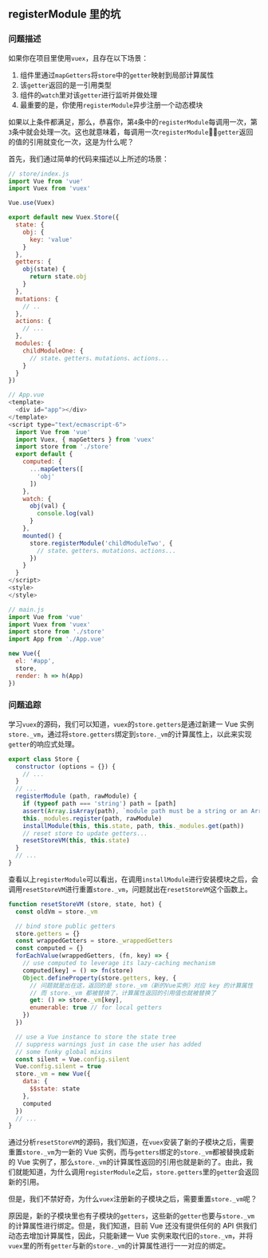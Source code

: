 ## registerModule 里的坑

### 问题描述

如果你在项目里使用`vuex`，且存在以下场景：
1. 组件里通过`mapGetters`将`store`中的`getter`映射到局部计算属性
2. 该`getter`返回的是一引用类型
3. 组件的`watch`里对该`getter`进行监听并做处理
4. 最重要的是，你使用`registerModule`异步注册一个动态模块

如果以上条件都满足，那么，恭喜你，第`4`条中的`registerModule`每调用一次，第`3`条中就会处理一次。这也就意味着，每调用一次`registerModule`，`getter`返回的值的引用就变化一次，这是为什么呢？

首先，我们通过简单的代码来描述以上所述的场景：

```js
// store/index.js
import Vue from 'vue'
import Vuex from 'vuex'

Vue.use(Vuex)

export default new Vuex.Store({
  state: {
    obj: {
      key: 'value'
    }
  },
  getters: {
    obj(state) {
      return state.obj
    }
  },
  mutations: {
    // ..
  },
  actions: {
    // ...
  },
  modules: {
    childModuleOne: {
      // state、getters、mutations、actions...
    }
  }
})
```

```js
// App.vue
<template>
  <div id="app"></div>
</template>
<script type="text/ecmascript-6">
  import Vue from 'vue'
  import Vuex, { mapGetters } from 'vuex'
  import store from './store'
  export default {
    computed: {
      ...mapGetters([
        'obj'
      ])
    },
    watch: {
      obj(val) {
        console.log(val)
      }
    },
    mounted() {
      store.registerModule('childModuleTwo', {
        // state、getters、mutations、actions...
      })
    }
  }
</script>
<style>
</style>
```

```js
// main.js
import Vue from 'vue'
import Vuex from 'vuex'
import store from './store'
import App from './App.vue'

new Vue({
  el: '#app',
  store,
  render: h => h(App)
})
```


### 问题追踪

学习`vuex`的源码，我们可以知道，`vuex`的`store.getters`是通过新建一 Vue 实例`store._vm`，通过将`store.getters`绑定到`store._vm`的计算属性上，以此来实现`getter`的响应式处理。

```js
export class Store {
  constructor (options = {}) {
    // ...
  }
  // ...
  registerModule (path, rawModule) {
    if (typeof path === 'string') path = [path]
    assert(Array.isArray(path), `module path must be a string or an Array.`)
    this._modules.register(path, rawModule)
    installModule(this, this.state, path, this._modules.get(path))
    // reset store to update getters...
    resetStoreVM(this, this.state)
  }
  // ...
}
```

查看以上`registerModule`可以看出，在调用`installModule`进行安装模块之后，会调用`resetStoreVM`进行重置`store._vm`，问题就出在`resetStoreVM`这个函数上。

```js
function resetStoreVM (store, state, hot) {
  const oldVm = store._vm

  // bind store public getters
  store.getters = {}
  const wrappedGetters = store._wrappedGetters
  const computed = {}
  forEachValue(wrappedGetters, (fn, key) => {
    // use computed to leverage its lazy-caching mechanism
    computed[key] = () => fn(store)
    Object.defineProperty(store.getters, key, {
      // 问题就是出在这，返回的是 store._vm（新的Vue实例）对应 key 的计算属性
      // 而 store._vm 都被替换了，计算属性返回的引用值也就被替换了
      get: () => store._vm[key],
      enumerable: true // for local getters
    })
  })

  // use a Vue instance to store the state tree
  // suppress warnings just in case the user has added
  // some funky global mixins
  const silent = Vue.config.silent
  Vue.config.silent = true
  store._vm = new Vue({
    data: {
      $$state: state
    },
    computed
  })
  // ...
}
```

通过分析`resetStoreVM`的源码，我们知道，在`vuex`安装了新的子模块之后，需要重置`store._vm`为一新的 Vue 实例，而与`getters`绑定的`store._vm`都被替换成新的 Vue 实例了，那么`store._vm`的计算属性返回的引用也就是新的了。由此，我们就能知道，为什么调用`registerModule`之后，`store.getters`里的`getter`会返回新的引用。

但是，我们不禁好奇，为什么`vuex`注册新的子模块之后，需要重置`store._vm`呢？

原因是，新的子模块里也有子模块的`getters`，这些新的`getter`也要与`store._vm`的计算属性进行绑定。但是，我们知道，目前 Vue 还没有提供任何的 API 供我们动态去增加计算属性，因此，只能新建一 Vue 实例来取代旧的`store._vm`，并将`vuex`里的所有`getter`与新的`store._vm`的计算属性进行一一对应的绑定。